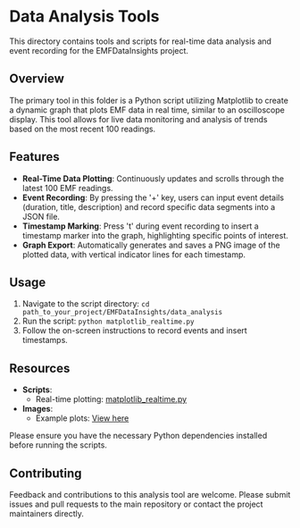 # Data Analysis Tools

This directory contains tools and scripts for real-time data analysis and event recording for the EMFDataInsights project.

## Overview

The primary tool in this folder is a Python script utilizing Matplotlib to create a dynamic graph that plots EMF data in real time, similar to an oscilloscope display. This tool allows for live data monitoring and analysis of trends based on the most recent 100 readings.

## Features

- **Real-Time Data Plotting**: Continuously updates and scrolls through the latest 100 EMF readings.
- **Event Recording**: By pressing the '+' key, users can input event details (duration, title, description) and record specific data segments into a JSON file.
- **Timestamp Marking**: Press 't' during event recording to insert a timestamp marker into the graph, highlighting specific points of interest.
- **Graph Export**: Automatically generates and saves a PNG image of the plotted data, with vertical indicator lines for each timestamp.

## Usage

1. Navigate to the script directory: `cd path_to_your_project/EMFDataInsights/data_analysis`
2. Run the script: `python matplotlib_realtime.py`
3. Follow the on-screen instructions to record events and insert timestamps.

## Resources

- **Scripts**:
  - Real-time plotting: [matplotlib_realtime.py](../data_collection/scripts/emfReceiveSignal.py)
- **Images**:
  - Example plots: [View here](./images/)

Please ensure you have the necessary Python dependencies installed before running the scripts.

## Contributing

Feedback and contributions to this analysis tool are welcome. Please submit issues and pull requests to the main repository or contact the project maintainers directly.


